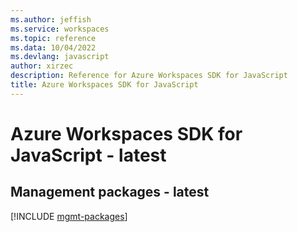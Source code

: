```yaml
---
ms.author: jeffish
ms.service: workspaces
ms.topic: reference
ms.data: 10/04/2022
ms.devlang: javascript
author: xirzec
description: Reference for Azure Workspaces SDK for JavaScript
title: Azure Workspaces SDK for JavaScript
---
```

# Azure Workspaces SDK for JavaScript - latest

## Management packages - latest
[!INCLUDE [mgmt-packages](workspaces-mgmt-index.md)]